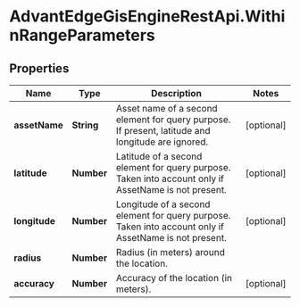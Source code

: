 # AdvantEdgeGisEngineRestApi.WithinRangeParameters

## Properties
Name | Type | Description | Notes
------------ | ------------- | ------------- | -------------
**assetName** | **String** | Asset name of a second element for query purpose. If present, latitude and longitude are ignored. | [optional] 
**latitude** | **Number** | Latitude of a second element for query purpose. Taken into account only if AssetName is not present. | [optional] 
**longitude** | **Number** | Longitude of a second element for query purpose. Taken into account only if AssetName is not present. | [optional] 
**radius** | **Number** | Radius (in meters) around the location. | 
**accuracy** | **Number** | Accuracy of the location (in meters). | [optional] 


